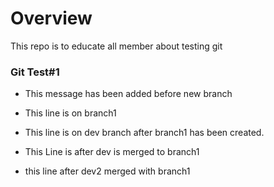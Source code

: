 # Overview
This repo is to educate all member about testing git

### Git Test#1
- This message has been added before new branch
- This line is on branch1
- This line is on dev branch after branch1 has been created.
- This Line is after dev is merged to branch1

- this line after dev2 merged with branch1